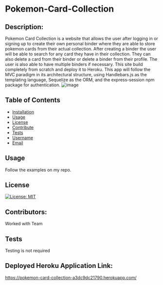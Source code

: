 # Pokemon-Card-Collection

## Description:
Pokemon Card Collection is a website that allows the user after logging in or signing up to create their own personal binder where they are able to store pokemon cards from their actual collection. 
After creating a binder the user will be able to search for any card they have in their collection. They can also delete a card from their binder or delete a binder from their profile. 
The user is also able to have multiple binders if necessary. This site build completely from scratch and deploy it to Heroku. This app will follow the MVC paradigm in its architectural structure, 
using Handlebars.js as the templating language, Sequelize as the ORM, and the express-session npm package for authentication.
![image](https://github.com/Farjana-04/Pokemon-Card-Collection/assets/92415181/5344fa6a-a09b-43e6-96fc-9d9db7bbefa4)

## Table of Contents

- [Installation](#installation)
- [Usage](#usage)
- [License](#license)
- [Contribute](#contribute)
- [Tests](#tests)
- [Username](#username)
- [Email](#email)

## Usage
Follow the examples on my repo.

## License
[![License: MIT](https://img.shields.io/badge/License-MIT-yellow.svg)](https://opensource.org/licenses/MIT)

## Contributors:
Worked with Team

## Tests
Testing is not required

## Deployed Heroku Application Link:
https://pokemon-card-collection-a3dc9dc21790.herokuapp.com/
